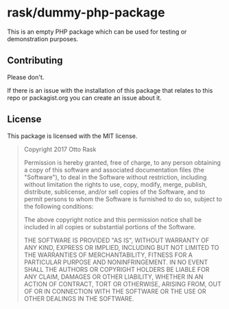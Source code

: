 # rask/dummy-php-package

This is an empty PHP package which can be used for testing or
demonstration purposes.

## Contributing

Please don't.

If there is an issue with the installation of this package
that relates to this repo or packagist.org you can create an issue about
it.

## License

This package is licensed with the MIT license.

> Copyright 2017 Otto Rask
>
> Permission is hereby granted, free of charge, to any person obtaining a copy of this software and associated documentation files (the "Software"), to deal in the Software without restriction, including without limitation the rights to use, copy, modify, merge, publish, distribute, sublicense, and/or sell copies of the Software, and to permit persons to whom the Software is furnished to do so, subject to the following conditions:
>
> The above copyright notice and this permission notice shall be included in all copies or substantial portions of the Software.
>
> THE SOFTWARE IS PROVIDED "AS IS", WITHOUT WARRANTY OF ANY KIND, EXPRESS OR IMPLIED, INCLUDING BUT NOT LIMITED TO THE WARRANTIES OF MERCHANTABILITY, FITNESS FOR A PARTICULAR PURPOSE AND NONINFRINGEMENT. IN NO EVENT SHALL THE AUTHORS OR COPYRIGHT HOLDERS BE LIABLE FOR ANY CLAIM, DAMAGES OR OTHER LIABILITY, WHETHER IN AN ACTION OF CONTRACT, TORT OR OTHERWISE, ARISING FROM, OUT OF OR IN CONNECTION WITH THE SOFTWARE OR THE USE OR OTHER DEALINGS IN THE SOFTWARE.
